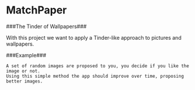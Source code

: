# MatchPaper #
###The Tinder of Wallpapers###

With this project we want to apply a Tinder-like approach to pictures and wallpapers.

###Example###

```
A set of random images are proposed to you, you decide if you like the image or not.
Using this simple method the app should improve over time, proposing better images.
```